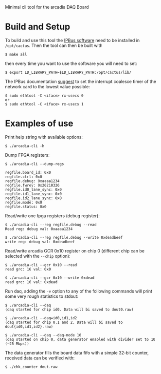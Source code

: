 Minimal cli tool for the arcadia DAQ Board

# Build and Setup
To build and use this tool the [IPBus software](https://ipbus.web.cern.ch/doc/user/html/software/installation.html) need to be installed in `/opt/cactus`.
Then the tool can then be built with
```
$ make all
```
then every time you want to use the software you will need to set:
```
$ export LD_LIBRARY_PATH=$LD_LIBRARY_PATH:/opt/cactus/lib/
```
The IPBus documentation [suggest](https://ipbus.web.cern.ch/doc/user/html/performance.html#performance-tweaks-with-ethtool) to set the interrupt coalesce timer of the network card to the lowest value possible:
```
$ sudo ethtool -C <iface> rx-usecs 0
or
$ sudo ethtool -C <iface> rx-usecs 1
```

# Examples of use
Print help string with available options:
```
$ ./arcadia-cli -h
```

Dump FPGA registers:
```
$ ./arcadia-cli --dump-regs

regfile.board_id: 0x0
regfile.ctrl: 0x0
regfile.debug: 0xaaaa1234
regfile.fwrev: 0x20210326
regfile.id0_lane_sync: 0x0
regfile.id1_lane_sync: 0x0
regfile.id2_lane_sync: 0x0
regfile.mode: 0x0
regfile.status: 0x0
```

Read/write one fpga registers (debug register):
```
$ ./arcadia-cli --reg regfile.debug --read
Read reg: debug val: 0xaaaa1234

$ ./arcadia-cli --reg regfile.debug --write 0xdeadbeef
write reg: debug val: 0xdeadbeef
```

Read/write arcadia GCR 0x10 register on chip 0 (different chip can be selected with the `--chip` option):
```
$ ./arcadia-cli --gcr 0x10 --read
read grc: 16 val: 0x0

$ ./arcadia-cli --gcr 0x10 --write 0xdead
read grc: 16 val: 0xdead
```

Run daq, adding the `-v` option to any of the following commands will print some very rough statistics to stdout:
```
$ ./arcadia-cli --daq
(daq started for chip id0. Data will bi saved to dout0.raw)

$ ./arcadia-cli --daq=id0,id1,id2
(daq started for chip 0,1 and 2. Data will bi saved to dout{id0,id1,id2}.raw)

$ ./arcadia-cli --daq --daq-mode 10
(daq started on chip 0, data generator enabled with divider set to 10 (~25 Mbps))
```

The data generator fills the board data fifo with a simple 32-bit counter, received data can be verified with:
```
$ ./chk_counter dout.raw
```
